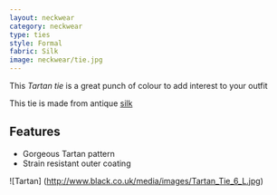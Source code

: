 ```yaml
---
layout: neckwear
category: neckwear
type: ties
style: Formal
fabric: Silk
image: neckwear/tie.jpg
---
```


This *Tartan tie* is a great punch of colour to add interest to your outfit

This tie is made from antique [silk](http://en.wikipedia.org/wiki/Silk)

## Features

- Gorgeous Tartan pattern
- Strain resistant outer coating 

![Tartan] (http://www.black.co.uk/media/images/Tartan_Tie_6_L.jpg)
